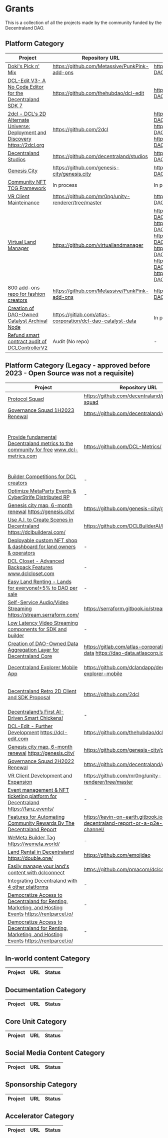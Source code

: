 # Grants

This is a collection of all the projects made by the community funded by the Decentraland DAO.

## Platform Category
| Project                              | Repository URL       | Mirror repository URL              |Status                  |
| ----------------------------------------------------------------------------------------------------- | ---------------------------------------------------------- | ---------------------------------------------------------------|-----------------------------|
| [Doki's Pick n' Mix](https://governance.decentraland.org/proposal/?id=220ce750-182d-11ee-93a7-ed9294f83f74)                | https://github.com/Metassive/PunkPink-add-ons       | https://github.com/Decentraland-DAO/PunkPink-add-ons   | Active   |
| [DCL-Edit V3- A No Code Editor for the Decentraland SDK 7](https://governance.decentraland.org/proposal/?id=bdd44150-1c11-11ee-9bcb-ff4f8c446533)                | https://github.com/thehubdao/dcl-edit     | https://github.com/Decentraland-DAO/dcl-edit | Active   |
| [2dcl - DCL's 2D Alternate Universe: Deployment and Discovery](https://governance.decentraland.org/proposal/?id=79e0c580-151e-11ee-93a7-ed9294f83f74) https://2dcl.org               | https://github.com/2dcl     | https://github.com/Decentraland-DAO/2dcl https://github.com/Decentraland-DAO/sample-scene https://github.com/Decentraland-DAO/website | Active   |
| [Decentraland Studios](https://governance.decentraland.org/proposals)              | https://github.com/decentraland/studios       | https://github.com/Decentraland-DAO/studios | Active   |
| [Genesis City](https://genesis.city/)                | https://github.com/genesis-city/genesis.city       | https://github.com/Decentraland-DAO/genesis.city | Active   |
| [Community NFT TCG Framework](https://governance.decentraland.org/proposal/?id=724e75e0-187c-11ee-93a7-ed9294f83f74)                | In process       | In process | Active   |
| [VR Client Mainteinance](https://governance.decentraland.org/proposal/?id=47aac310-c783-11ed-a85e-7ddcee7c678f)              | https://github.com/mr0ng/unity-renderer/tree/master      | https://github.com/Decentraland-DAO/vr-client   | Completed   |
| [Virtual Land Manager](https://governance.decentraland.org/proposal/?id=65b37890-0a0c-11ee-bb17-db98a4ce871d)              | https://github.com/virtuallandmanager  | https://github.com/Decentraland-DAO/vlm-api https://github.com/Decentraland-DAO/vlm-docs https://github.com/Decentraland-DAO/vlm-dcl https://github.com/Decentraland-DAO/vlm-ui https://github.com/Decentraland-DAO/vlm-scenes https://github.com/Decentraland-DAO/vlm-metaverse-standards    | Completed   |
| [800 add-ons repo for fashion creators](https://governance.decentraland.org/proposal/?id=689d8a10-07a4-11ee-bb17-db98a4ce871d)              | https://github.com/Metassive/PunkPink-add-ons       | https://github.com/Decentraland-DAO/PunkPink-add-ons   | Completed   |
| [Creation of DAO-Owned Catalyst Archival Node](https://governance.decentraland.org/update/?id=46271910-19b0-11ee-93a7-ed9294f83f74)              | https://gitlab.com/atlas-corporation/dcl-dao-catalyst-data       | In process   | Completed   |
| [Refund smart contract audit of DCLControllerV2](https://governance.decentraland.org/proposal/?id=1ed8c850-e53e-11ed-b8f1-75dbe089d333)              | Audit (No repo)       | -       |  Completed   |

## Platform Category (Legacy - approved before 2023 - Open Source was not a requisite)
| Project                              | Repository URL       | Mirror repository URL              |Status                  |
| ----------------------------------------------------------------------------------------------------- | ---------------------------------------------------------- | ---------------------------------------------------------------|-----------------------------|
| [Protocol Squad](https://governance.decentraland.org/proposal/?id=9303c5e0-7cbb-11ed-b135-498029192bca)              | https://github.com/decentraland/protocol-squad       | https://github.com/Decentraland-DAO/protocol-squad  | Completed   |
| [Governance Squad 1H2023 Renewal](https://governance.decentraland.org/proposal/?id=4772fdb0-74e3-11ed-a9bf-f772a12a0556)              | https://github.com/decentraland/governance       | https://github.com/Decentraland-DAO/governance | Active   |
| [Provide fundamental Decentraland metrics  to the community for free](https://governance.decentraland.org/proposal/?id=ac2b57f0-12ac-11ed-affb-95d45c2147f8) www.dcl-metrics.com              | https://github.com/DCL-Metrics/       | https://github.com/Decentraland-DAO/dcl-metrics-be https://github.com/Decentraland-DAO/dcl-metrics-fe https://github.com/Decentraland-DAO/dcl-metrics-bot-server https://github.com/Decentraland-DAO/dcl-metrics-telemetry  | Completed   |
| [Builder Competitions for DCL creators](https://governance.decentraland.org/proposal/?id=8befa660-f6f2-11ec-805c-77efd746e6b7)              | -       | -  | Active   |
| [Optimize MetaParty Events & CyberStrife Distributed RP](https://governance.decentraland.org/proposal/?id=8254b150-6834-11ed-a69f-9d162c5cc598)              | -       | -  | Completed   |
| [Genesis city map, 6-month renewal](https://governance.decentraland.org/proposal/?id=9d6efbe0-65d1-11ed-bf97-7dbf9f54c71d) https://genesis.city/             | https://github.com/genesis-city/genesis.city       | https://github.com/Decentraland-DAO/genesis.city | Completed   |
| [Use A.I. to Create Scenes in Decentraland](https://governance.decentraland.org/proposal/?id=9271a080-652c-11ed-bf97-7dbf9f54c71d) https://dclbuilderai.com/             | https://github.com/DCLBuilderAI/DCLBuilderAI       | https://github.com/Decentraland-DAO/DCLBuilderAI  | TBC   |
| [Deployable custom NFT shop & dashboard for land owners & operators](https://governance.decentraland.org/proposal/?id=67885a20-34a9-11ed-b361-67b98a1da2c8)  | -       | -  | Completed   |
| [DCL Closet - Advanced Backpack Features](https://governance.decentraland.org/proposal/?id=42cc9f20-2239-11ed-b4a9-178eb7bc02f5) www.dclcloset.com | -       | -  | TBC   |
| [Easy Land Renting - Lands for everyone!+5% to DAO per sale](https://governance.decentraland.org/proposal/?id=0c233e00-18ef-11ed-96c7-2fa07c6df25b) | -       | -  | Revoked   |
| [Self-Service Audio/Video Streaming](https://governance.decentraland.org/proposal/?id=23813f00-0de8-11ed-9d53-7b405ea02bcb) https://stream.serraform.com/ | https://serraform.gitbook.io/streaming-docs/  | -  | Completed   |
| [Low Latency Video Streaming components for SDK and builder](https://governance.decentraland.org/proposal/?id=858cd0a0-0c18-11ed-92a2-218eab5ea42b) | -  | -  | TBC   |
| [Creation of DAO-Owned Data Aggregation Layer for Decentraland Core](https://governance.decentraland.org/proposal/?id=66d76070-0d27-11ed-92a2-218eab5ea42b) | https://gitlab.com/atlas-corporation/dcl-dao-data https://dao-data.atlascorp.io/redoc | -  | Completed  |
| [Decentraland Explorer Mobile App](https://governance.decentraland.org/proposal/?id=73b27280-fd23-11ec-a32a-859962cd3c29) | https://github.com/dclandapp/decentraland-explorer-mobile | https://github.com/Decentraland-DAO/decentraland-explorer-mobile  | Completed  |
| [Decentraland Retro 2D Client and SDK Proposal](https://governance.decentraland.org/proposal/?id=1959b490-f726-11ec-805c-77efd746e6b7) | https://github.com/2dcl     | https://github.com/Decentraland-DAO/2dcl https://github.com/Decentraland-DAO/website | Completed  |
| [Decentraland’s First AI-Driven Smart Chickens!](https://governance.decentraland.org/proposal/?id=44db93f0-f7f2-11ec-805c-77efd746e6b7) | - | - | Revoked  |
| [DCL-Edit - Further Development](https://governance.decentraland.org/proposal/?id=4b6bb7e0-eed8-11ec-aa01-87bd234b340d) https://dcl-edit.com | https://github.com/thehubdao/dcl-edit | https://github.com/Decentraland-DAO/dcl-edit | Completed  |
| [Genesis city map, 6-month renewal](https://governance.decentraland.org/proposal/?id=4fad3e80-e74b-11ec-82d9-d917cdd158ac) https://genesis.city/              | https://github.com/genesis-city/genesis.city       | https://github.com/Decentraland-DAO/genesis.city | Completed   |
| [Governance Squad 2H2022 Renewal](https://governance.decentraland.org/proposal/?id=524fb800-d532-11ec-b521-2f98ffa6ccb0)              | https://github.com/decentraland/governance       | https://github.com/Decentraland-DAO/governance | Completed   |
| [VR Client Development and Expansion](https://governance.decentraland.org/proposal/?id=8fe0e0a0-d62b-11ec-b521-2f98ffa6ccb0)              | https://github.com/mr0ng/unity-renderer/tree/master      | https://github.com/Decentraland-DAO/vr-client   | Completed   |
| [Event management & NFT ticketing platform for Decentraland](https://governance.decentraland.org/proposal/?id=83634560-a3d7-11ec-831d-95af4f79cd2a) https://fanz.events/             | -      | -   | Completed   |
| [Features for Automating Community Rewards By The Decentraland Report](https://governance.decentraland.org/proposal/?id=71499ee0-99c5-11ec-831d-95af4f79cd2a)              | https://kevin-on-earth.gitbook.io/the-decentraland-report-or-a-p2e-news-channel/     | -   | Completed   |
| [WeMeta Builder Tag](https://governance.decentraland.org/proposal/?id=5c5d12f0-8dea-11ec-9794-c9ea21a9ed8f) https://wemeta.world/             | -     | -   | Completed   |
| [Land Rental in Decentraland](https://governance.decentraland.org/proposal/?id=1ff25ce0-6247-11ec-8188-4352ce3d30e7) https://double.one/             | https://github.com/emojidao     | -   | Completed   |
| [Easily manage your land's content with dclconnect](https://governance.decentraland.org/proposal/?id=b852d460-426c-11ec-be0c-afec86cba5e5)         | https://github.com/pmacom/dclconnect     | https://github.com/Decentraland-DAO/dclconnect   | Completed   |
| [Integrating Decentraland with 4 other platforms](https://governance.decentraland.org/proposal/?id=47e1bb80-4139-11ec-be0c-afec86cba5e5)         | -     | -   | Uncompleted   |
| [Democratize Access to Decentraland for Renting, Marketing, and Hosting Events](https://governance.decentraland.org/proposal/?id=8a1e3180-0e3a-11ed-9d53-7b405ea02bcb)  https://rentparcel.io/        | -     | -   | Completed   |
| [Democratize Access to Decentraland for Renting, Marketing, and Hosting Events](https://governance.decentraland.org/proposal/?id=8a1e3180-0e3a-11ed-9d53-7b405ea02bcb)  https://rentparcel.io/        | -     | -   | Completed   |



## In-world content Category
| Project                                                                          | URL                                                  | Status                           |
| -------------------------------------------------------------------------------- | ---------------------------------------------------------- | -----------------------------------------------------|

## Documentation Category
| Project                                                                          | URL                                                  | Status                           |
| -------------------------------------------------------------------------------- | ---------------------------------------------------------- | -----------------------------------------------------|


## Core Unit Category
| Project                                                                          | URL                                                  | Status                           |
| -------------------------------------------------------------------------------- | ---------------------------------------------------------- | -----------------------------------------------------|

## Social Media Content Category
| Project                                                                          | URL                                                  | Status                           |
| -------------------------------------------------------------------------------- | ---------------------------------------------------------- | -----------------------------------------------------|

## Sponsorship Category
| Project                                                                          | URL                                                  | Status                           |
| -------------------------------------------------------------------------------- | ---------------------------------------------------------- | -----------------------------------------------------|

## Accelerator Category
| Project                                                                          | URL                                                  | Status                           |
| -------------------------------------------------------------------------------- | ---------------------------------------------------------- | -----------------------------------------------------|
